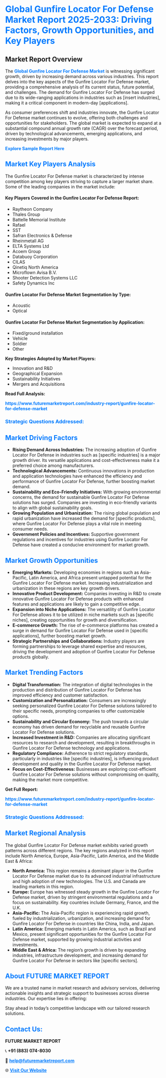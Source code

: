 <h1 style="color: #007BFF;">Global Gunfire Locator For Defense Market Report 2025-2033: Driving Factors, Growth Opportunities, and Key Players</h1>

<section id="overview">
<h2>Market Report Overview</h2>
<p>The <a href="https://www.futuremarketreport.com/industry-report/gunfire-locator-for-defense-market" style="color: #007BFF; text-decoration: none;"><strong>Global Gunfire Locator For Defense Market</strong></a> is witnessing significant growth, driven by increasing demand across various industries. This report delves into the key aspects of the Gunfire Locator For Defense market, providing a comprehensive analysis of its current status, future potential, and challenges. The demand for Gunfire Locator For Defense has surged due to its wide-ranging applications in industries such as [insert industries], making it a critical component in modern-day [applications].</p>
<p>As consumer preferences shift and industries innovate, the Gunfire Locator For Defense market continues to evolve, offering both challenges and opportunities for stakeholders. The global market is expected to expand at a substantial compound annual growth rate (CAGR) over the forecast period, driven by technological advancements, emerging applications, and increasing investments by major players.</p>
</section>

<section id="overview">
<p><a href="https://www.futuremarketreport.com/request-sample/reportId=100831" style="color: #007BFF; text-decoration: none;"><strong>Explore Sample Report Here</strong></a></p>
</section>

<section id="key-players">
<h2 style="color: #007BFF;">Market Key Players Analysis</h2>
<p>The Gunfire Locator For Defense market is characterized by intense competition among key players striving to capture a larger market share. Some of the leading companies in the market include:</p>
<h4>Key Players Covered in the Gunfire Locator For Defense Report:</h4>
<ul><li>Raytheon Company</li><li>Thales Group</li><li>Battelle Memorial Institute</li><li>Rafael</li><li>SST</li><li>Safran Electronics &amp; Defense</li><li>Rheinmetall AG</li><li>ELTA Systems Ltd</li><li>Acoem Group</li><li>Databuoy Corporation</li><li>CILAS</li><li>Qinetiq North America</li><li>Microflown Avisa B.V.</li><li>Shooter Detection Systems LLC</li><li>Safety Dynamics Inc</li></ul>
<h4>Gunfire Locator For Defense Market Segmentation by Type:</h4>
<ul><li>Acoustic</li><li>Optical</li></ul>

<h4>Gunfire Locator For Defense Market Segmentation by Application:</h4>
<ul><li>Fixed/ground installation</li><li>Vehicle</li><li>Soldier</li><li>Other</li></ul>
<p><strong>Key Strategies Adopted by Market Players:</strong></p>
<ul>
<li>Innovation and R&D</li>
<li>Geographical Expansion</li>
<li>Sustainability Initiatives</li>
<li>Mergers and Acquisitions</li>
</ul>
</section>

<section>
<p><strong>Read Full Analysis: </strong></p><a href="https://www.futuremarketreport.com/industry-report/gunfire-locator-for-defense-market" style="color: #007BFF; text-decoration: none;"><strong>https://www.futuremarketreport.com/industry-report/gunfire-locator-for-defense-market</strong></a>
<h3 style="color: #007BFF;">Strategic Questions Addressed:</h3>
</section>

<section id="driving-factors">
<h2 style="color: #007BFF;">Market Driving Factors</h2>
<ul>
<li><strong>Rising Demand Across Industries:</strong> The increasing adoption of Gunfire Locator For Defense in industries such as [specific industries] is a major growth driver. Its versatile applications and cost-effectiveness make it a preferred choice among manufacturers.</li>
<li><strong>Technological Advancements:</strong> Continuous innovations in production and application technologies have enhanced the efficiency and performance of Gunfire Locator For Defense, further boosting market demand.</li>
<li><strong>Sustainability and Eco-Friendly Initiatives:</strong> With growing environmental concerns, the demand for sustainable Gunfire Locator For Defense solutions has surged. Companies are investing in eco-friendly variants to align with global sustainability goals.</li>
<li><strong>Growing Population and Urbanization:</strong> The rising global population and rapid urbanization have increased the demand for [specific products], where Gunfire Locator For Defense plays a vital role in meeting consumer needs.</li>
<li><strong>Government Policies and Incentives:</strong> Supportive government regulations and incentives for industries using Gunfire Locator For Defense have created a conducive environment for market growth.</li>
</ul>
</section>

<section id="growth-opportunities">
<h2 style="color: #007BFF;">Market Growth Opportunities</h2>
<ul>
<li><strong>Emerging Markets:</strong> Developing economies in regions such as Asia-Pacific, Latin America, and Africa present untapped potential for the Gunfire Locator For Defense market. Increasing industrialization and urbanization in these regions are key growth drivers.</li>
<li><strong>Innovative Product Development:</strong> Companies investing in R&D to create innovative Gunfire Locator For Defense products with enhanced features and applications are likely to gain a competitive edge.</li>
<li><strong>Expansion into Niche Applications:</strong> The versatility of Gunfire Locator For Defense allows it to be utilized in niche markets such as [specific niches], creating opportunities for growth and diversification.</li>
<li><strong>E-commerce Growth:</strong> The rise of e-commerce platforms has created a surge in demand for Gunfire Locator For Defense used in [specific applications], further boosting market growth.</li>
<li><strong>Strategic Partnerships and Collaborations:</strong> Industry players are forming partnerships to leverage shared expertise and resources, driving the development and adoption of Gunfire Locator For Defense products globally.</li>
</ul>
</section>

<section id="trending-factors">
<h2 style="color: #007BFF;">Market Trending Factors</h2>
<ul>
<li><strong>Digital Transformation:</strong> The integration of digital technologies in the production and distribution of Gunfire Locator For Defense has improved efficiency and customer satisfaction.</li>
<li><strong>Customization and Personalization:</strong> Consumers are increasingly seeking personalized Gunfire Locator For Defense solutions tailored to their specific needs, prompting companies to offer customizable options.</li>
<li><strong>Sustainability and Circular Economy:</strong> The push towards a circular economy has driven demand for recyclable and reusable Gunfire Locator For Defense solutions.</li>
<li><strong>Increased Investment in R&D:</strong> Companies are allocating significant resources to research and development, resulting in breakthroughs in Gunfire Locator For Defense technology and applications.</li>
<li><strong>Regulatory Compliance:</strong> Adherence to strict regulatory standards, particularly in industries like [specific industries], is influencing product development and quality in the Gunfire Locator For Defense market.</li>
<li><strong>Focus on Cost-Effectiveness:</strong> Businesses are exploring cost-efficient Gunfire Locator For Defense solutions without compromising on quality, making the market more competitive.</li>
</ul>
</section>

<section>
<p><strong>Get Full Report: </strong></p><a href="https://www.futuremarketreport.com/industry-report/gunfire-locator-for-defense-market" style="color: #007BFF; text-decoration: none;"><strong>https://www.futuremarketreport.com/industry-report/gunfire-locator-for-defense-market</strong></a>
<h3 style="color: #007BFF;">Strategic Questions Addressed:</h3>
</section>


<section id="regional-analysis">
<h2 style="color: #007BFF;">Market Regional Analysis</h2>
<p>The global Gunfire Locator For Defense market exhibits varied growth patterns across different regions. The key regions analyzed in this report include North America, Europe, Asia-Pacific, Latin America, and the Middle East & Africa:</p>
<ul>
<li><strong>North America:</strong> This region remains a dominant player in the Gunfire Locator For Defense market due to its advanced industrial infrastructure and high adoption of new technologies. The U.S. and Canada are leading markets in this region.</li>
<li><strong>Europe:</strong> Europe has witnessed steady growth in the Gunfire Locator For Defense market, driven by stringent environmental regulations and a focus on sustainability. Key countries include Germany, France, and the U.K.</li>
<li><strong>Asia-Pacific:</strong> The Asia-Pacific region is experiencing rapid growth, fueled by industrialization, urbanization, and increasing demand for Gunfire Locator For Defense in countries like China, India, and Japan.</li>
<li><strong>Latin America:</strong> Emerging markets in Latin America, such as Brazil and Mexico, present significant opportunities for the Gunfire Locator For Defense market, supported by growing industrial activities and investments.</li>
<li><strong>Middle East & Africa:</strong> The region’s growth is driven by expanding industries, infrastructure development, and increasing demand for Gunfire Locator For Defense in sectors like [specific sectors].</li>
</ul>
</section>

<footer>
<h2 style="color: #007BFF;">About FUTURE MARKET REPORT</h2>
<p>We are a trusted name in market research and advisory services, delivering actionable insights and strategic support to businesses across diverse industries. Our expertise lies in offering:</p>

<p>Stay ahead in today’s competitive landscape with our tailored research solutions.</p>

<h2 style="color: #007BFF;">Contact Us:</h2>
<p><strong>FUTURE MARKET REPORT</strong></p>
<p>📞 <strong>+91 (883) 074-8030</strong></p>
<p>📧 <strong><a href="mailto:help@futuremarketreport.com" style="color: #007BFF;">help@futuremarketreport.com</a></strong></p>
<p>🌐 <strong><a href="https://www.futuremarketreport.com/" style="color: #007BFF;">Visit Our Website</a></strong></p>
</footer>